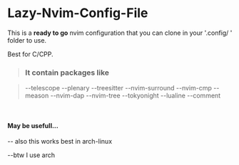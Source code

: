 # Lazy-Nvim-Config-File

This is a **ready to go** nvim configuration that you can clone in your '.config/ ' folder to use.

Best for C/CPP.



> ### It contain packages like

> --telescope
> --plenary
> --treesitter
> --nvim-surround
> --nvim-cmp
> --meason
> --nvim-dap
> --nvim-tree
> --tokyonight
> --lualine
> --comment


</br>

#### May be usefull...


-- also this works best in arch-linux

--btw I use arch 
